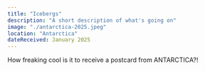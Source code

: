 ```yaml
---
title: "Icebergs"
description: "A short description of what's going on"
image: "./antarctica-2025.jpeg"
location: "Antarctica"
dateReceived: January 2025
---
```


How freaking cool is it to receive a postcard from ANTARCTICA?!
